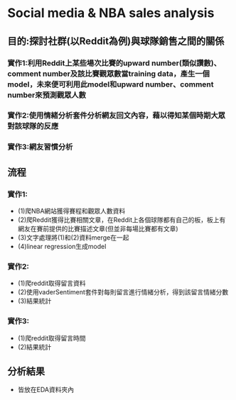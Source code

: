 # Social media & NBA sales analysis
## 目的:探討社群(以Reddit為例)與球隊銷售之間的關係
### 實作1:利用Reddit上某些場次比賽的upward number(類似讚數)、comment number及該比賽觀眾數當training data，產生一個model，未來便可利用此model和upward number、comment number來預測觀眾人數
### 實作2:使用情緒分析套件分析網友回文內容，藉以得知某個時期大眾對該球隊的反應
### 實作3:網友習慣分析


## 流程
### 實作1:
- (1)爬NBA網站獲得賽程和觀眾人數資料
- (2)爬Reddit獲得比賽相關文章，在Reddit上各個球隊都有自己的板，板上有網友在賽前提供的比賽描述文章(但並非每場比賽都有文章)
- (3)文字處理將(1)和(2)資料merge在一起
- (4)linear regression生成model
### 實作2:
- (1)爬reddit取得留言資料
- (2)使用vaderSentiment套件對每則留言進行情緒分析，得到該留言情緒分數
- (3)結果統計
### 實作3:
- (1)爬reddit取得留言時間
- (2)結果統計


## 分析結果
- 皆放在EDA資料夾內
